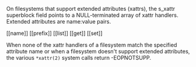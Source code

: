 On filesystems that support extended attributes (xattrs), the s_xattr
superblock field points to a NULL-terminated array of xattr handlers.
Extended attributes are name:value pairs.

[[name]]
[[prefix]]
[[list]]
[[get]]
[[set]]

When none of the xattr handlers of a filesystem match the specified attribute name or when a filesystem doesn't support extended attributes, the various ``*xattr(2)`` system calls return -EOPNOTSUPP.